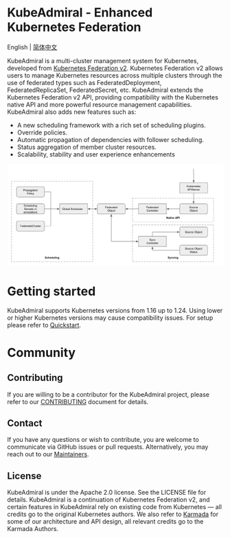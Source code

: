 # KubeAdmiral - Enhanced Kubernetes Federation

English | [简体中文](./README.zh.md)

KubeAdmiral is a multi-cluster management system for Kubernetes, developed from [Kubernetes Federation v2](https://github.com/kubernetes-sigs/kubefed). Kubernetes Federation v2 allows users to manage Kubernetes resources across multiple clusters through the use of federated types such as FederatedDeployment, FederatedReplicaSet, FederatedSecret, etc. KubeAdmiral extends the Kubernetes Federation v2 API, providing compatibility with the Kubernetes native API and more powerful resource management capabilities. KubeAdmiral also adds new features such as:

- A new scheduling framework with a rich set of scheduling plugins.
- Override policies.
- Automatic propagation of dependencies with follower scheduling.
- Status aggregation of member cluster resources.
- Scalability, stability and user experience enhancements

![](./docs/images/arch.png)

# Getting started

KubeAdmiral supports Kubernetes versions from 1.16 up to 1.24. Using lower or higher Kubernetes versions may cause compatibility issues. For setup please refer to [Quickstart](./docs/quickstart.md).


# Community

## Contributing

If you are willing to be a contributor for the KubeAdmiral project, please refer to our [CONTRIBUTING](./CONTRIBUTING.md) document for details.

## Contact

If you have any questions or wish to contribute, you are welcome to communicate via GitHub issues or pull requests. Alternatively, you may reach out to our [Maintainers](./MAINTAINERS.md).

## License

KubeAdmiral is under the Apache 2.0 license. See the LICENSE file for details. KubeAdmiral is a continuation of Kubernetes Federation v2, and certain features in KubeAdmiral rely on existing code from Kubernetes &mdash; all credits go to the original Kubernetes authors. We also refer to [Karmada](https://github.com/karmada-io/karmada) for some of our architecture and API design, all relevant credits go to the Karmada Authors.
